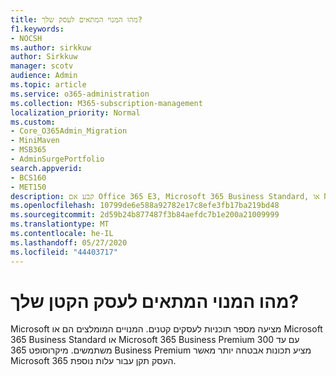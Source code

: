 ```yaml
---
title: מהו המנוי המתאים לעסק שלך?
f1.keywords:
- NOCSH
ms.author: sirkkuw
author: Sirkkuw
manager: scotv
audience: Admin
ms.topic: article
ms.service: o365-administration
ms.collection: M365-subscription-management
localization_priority: Normal
ms.custom:
- Core_O365Admin_Migration
- MiniMaven
- MSB365
- AdminSurgePortfolio
search.appverid:
- BCS160
- MET150
description: קבע אם Office 365 E3, Microsoft 365 Business Standard, או Microsoft 365 עסקים Premium הוא המתאים לעסק שלך.
ms.openlocfilehash: 10799de6e588a92782e17c8efe3fb17ba219bd48
ms.sourcegitcommit: 2d59b24b877487f3b84aefdc7b1e200a21009999
ms.translationtype: MT
ms.contentlocale: he-IL
ms.lasthandoff: 05/27/2020
ms.locfileid: "44403717"
---
```

# <a name="what-subscription-is-right-for-your-small-business"></a>מהו המנוי המתאים לעסק הקטן שלך?

Microsoft מציעה מספר תוכניות לעסקים קטנים. המנויים המומלצים הם או Microsoft 365 Business Standard או Microsoft 365 Business Premium עם עד 300 משתמשים. מיקרוסופט 365 Business Premium מציע תכונות אבטחה יותר מאשר Microsoft 365 העסק תקן עבור עלות נוספת.
